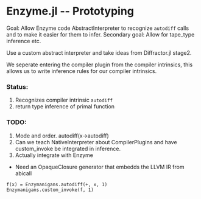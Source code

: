 # Enzyme.jl -- Prototyping

Goal: Allow Enzyme code AbstractInterpreter to recognize `autodiff` calls and to make it easier for them to infer.
Secondary goal: Allow for tape_type inference etc.

Use a custom abstract interpreter and take ideas from Diffractor.jl stage2.

We seperate entering the compiler plugin from the compiler intrinsics,
this allows us to write inference rules for our compiler intrinsics.

### Status:
1. Recognizes compiler intrinsic `autodiff`
2. return type inference of primal function


### TODO:
1. Mode and order. autodiff(x->autodiff)
2. Can we teach NativeInterpreter about CompilerPlugins and have custom_invoke be integrated in inference.
3. Actually integrate with Enzyme
  - Need an OpaqueClosure generator that embedds the LLVM IR from abicall


```
f(x) = Enzymanigans.autodiff(+, x, 1)
Enzymanigans.custom_invoke(f, 1)
```
